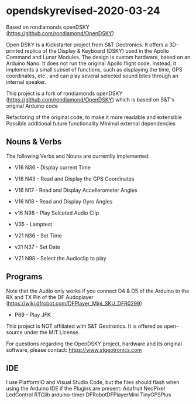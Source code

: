 # opendskyrevised-2020-03-24
Based on rondiamonds openDSKY (https://github.com/rondiamond/OpenDSKY)

Open DSKY is a Kickstarter project from S&T Geotronics.
It offers a 3D-printed replica of the Display & Keyboard (DSKY) used in the Apollo Command and Lunar Modules.
The design is custom hardware, based on an Arduino Nano. It does not run the original Apollo flight code. Instead, it implements a small subset of functions, such as displaying the time, GPS coordinates, etc., and can play several selected sound bites through an internal speaker.

This project is a fork of rondiamonds openDSKY (https://github.com/rondiamond/OpenDSKY) which is based on S&T's original Arduino code

Refactoring of the original code, to make it more readable and extensible
Possible additional future functionality
Minimal external dependencies

## Nouns & Verbs
The following Verbs and Nouns are currentliy implemented:

- V16 N36 - Display current Time
- V16 N43 - Read and Display the GPS Coordinates
- V16 N17 - Read and Display Accellerometer Angles
- V16 N18 - Read and Display Gyro Angles
- v16 N98 - Play Selceted Audio Clip
- V35     - Lamptest

- V21 N36 - Set Time
- v21 N37 - Set Date
- V21 N98 - Select the Audioclip to play

## Programs
Note that the Audio only works if you connect D4 & D5 of the Arduino to the RX and TX Pin of the DF Audoplayer
(https://wiki.dfrobot.com/DFPlayer_Mini_SKU_DFR0299)

- P69     - Play JFK

This project is NOT affiliated with S&T Geotronics. It is offered as open-source under the MIT License.

For questions regarding the OpenDSKY project, hardware and its original software, please contact: https://www.stgeotronics.com

## IDE
I use PlatformIO and Visual Studio Code, but the files should flash when using the Arduino IDE if the Plugins are present:
  Adafruit NeoPixel
  LedControl
  RTClib
  arduino-timer
  DFRobotDFPlayerMini
  TinyGPSPlus
  
 
